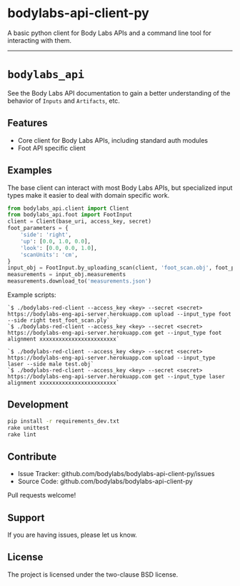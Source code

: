 bodylabs-api-client-py
======================

A basic python client for Body Labs APIs and a command line tool for
interacting with them.

- - - - - - - - - - - - -

`bodylabs_api`
==============

See the Body Labs API documentation to gain a better understanding of
the behavior of `Inputs` and `Artifacts`, etc.

Features
--------

- Core client for Body Labs APIs, including standard auth modules
- Foot API specific client


Examples
--------

The base client can interact with most Body Labs APIs, but specialized input
types make it easier to deal with domain specific work.

```py
from bodylabs_api.client import Client
from bodylabs_api.foot import FootInput
client = Client(base_uri, access_key, secret)
foot_parameters = {
    'side': 'right',
    'up': [0.0, 1.0, 0.0],
    'look': [0.0, 0.0, 1.0],
    'scanUnits': 'cm',
}
input_obj = FootInput.by_uploading_scan(client, 'foot_scan.obj', foot_parameters)
measurements = input_obj.measurements
measurements.download_to('measurements.json')
```

Example scripts:

    `$ ./bodylabs-red-client --access_key <key> --secret <secret> https://bodylabs-eng-api-server.herokuapp.com upload --input_type foot --side right test_foot_scan.ply`
    `$ ./bodylabs-red-client --access_key <key> --secret <secret> https://bodylabs-eng-api-server.herokuapp.com get --input_type foot alignment xxxxxxxxxxxxxxxxxxxxxxxx`

    `$ ./bodylabs-red-client --access_key <key> --secret <secret> https://bodylabs-eng-api-server.herokuapp.com upload --input_type laser --side male test.obj`
    `$ ./bodylabs-red-client --access_key <key> --secret <secret> https://bodylabs-eng-api-server.herokuapp.com get --input_type laser alignment xxxxxxxxxxxxxxxxxxxxxxxx`


Development
-----------

```sh
pip install -r requirements_dev.txt
rake unittest
rake lint
```


Contribute
----------

- Issue Tracker: github.com/bodylabs/bodylabs-api-client-py/issues
- Source Code: github.com/bodylabs/bodylabs-api-client-py

Pull requests welcome!


Support
-------

If you are having issues, please let us know.


License
-------

The project is licensed under the two-clause BSD license.
